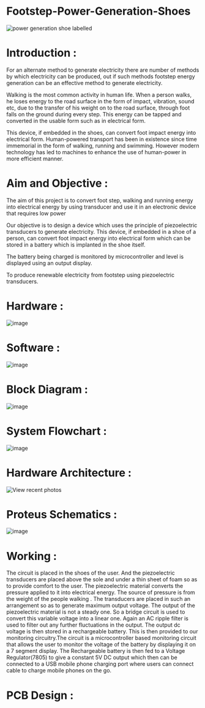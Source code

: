 # Footstep-Power-Generation-Shoes

![power generation shoe labelled](https://user-images.githubusercontent.com/78256070/126029526-6fb34d6a-730a-4eb5-85a3-c5e83eb30411.png)


# Introduction :

For an alternate method to generate electricity there are number of methods by which electricity can be produced, out if such methods footstep energy generation can be an effective method to generate electricity. 

Walking is the most common activity in human life. When a person walks, he loses energy to the road surface in the form of impact, vibration, sound etc, due to the transfer of his weight on to the road surface, through foot falls on the ground during every step. This energy can be tapped and converted in the usable form such as in electrical form. 

This device, if embedded in the shoes, can convert foot impact energy into electrical form. Human-powered transport has been in existence since time immemorial in the form of walking, running and swimming. However modern technology has led to machines to enhance the use of human-power in more efficient manner.


# Aim and Objective :

The aim of this project is to convert foot step, walking and running energy into electrical energy by using transducer and use it in an electronic device that requires low power

Our objective is to design a device which uses the principle of piezoelectric transducers to generate electricity. This device, if embedded in a shoe of a person, can convert foot impact energy into electrical form which can be stored in a battery which is implanted in the shoe itself.

The battery being charged is monitored by microcontroller and level is displayed using an output display.

To produce renewable electricity from footstep using piezoelectric transducers.

# Hardware :

![image](https://user-images.githubusercontent.com/78256070/126029368-a9fcf115-bd19-479a-8929-a01333137f62.png)

# Software :

![image](https://user-images.githubusercontent.com/78256070/126029552-753cad43-5f8c-4772-ba4f-29015db9edce.png)

# Block Diagram :

![image](https://user-images.githubusercontent.com/78256070/126029569-4e1ef6b2-f40e-454b-8771-45f11ac59e53.png)

# System Flowchart :

![image](https://user-images.githubusercontent.com/78256070/126029599-eb3851ae-d57d-4366-9d33-d93a7a3d4f6a.png)

# Hardware Architecture :

![View recent photos](https://user-images.githubusercontent.com/78256070/126029676-82d48f6c-3885-442b-a5a1-c74012240b19.png)

# Proteus Schematics :

![image](https://user-images.githubusercontent.com/78256070/126029701-11327486-b0d3-45de-9dfd-2f2fa1dee6a4.png)

# Working :

The circuit is placed in the shoes of the user. And the piezoelectric transducers are placed above the sole and under a thin sheet of foam so as to provide comfort to the user. 
The piezoelectric material converts the pressure applied to it into electrical energy.  The source of pressure is from the weight of the people walking . The transducers are placed in such an arrangement so as to generate maximum output voltage. 
The output of the piezoelectric material is not a steady one. So a bridge circuit is used to convert this variable voltage into a linear one.  Again an AC ripple filter is used to filter out any further fluctuations in the output.  The output dc voltage is then stored in a rechargeable battery. 
This is then provided to our monitoring circuitry.The circuit is a microcontroller based monitoring circuit that allows the user to monitor the voltage of the battery by  displaying it on a 7 segment display.
The Rechargeable battery is then fed to a Voltage Regulator(7805) to give a constant 5V DC output which then can be connected to a USB mobile phone charging port where users can connect cable to charge mobile phones on the go.

# PCB Design : 







